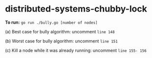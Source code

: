 # distributed-systems-chubby-lock

**To run:** ```go run ./bully.go [number of nodes]```


(a) Best case for bully algorithm: uncomment `line 148`

(b) Worst case for bully algorithm: uncomment `line 151`

(c) Kill a node while it was already running: uncomment `line 155- 156`
